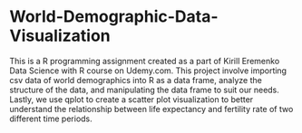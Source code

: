 # World-Demographic-Data-Visualization
This is a R programming assignment created as a part of Kirill Eremenko Data Science with R course on Udemy.com. This project involve 
importing csv data of world demographics into R as a data frame, analyze the structure of the data, and manipulating the data frame to 
suit our needs. Lastly, we use qplot to create a scatter plot visualization to better understand the relationship between life expectancy and 
fertility rate of two different time periods.

